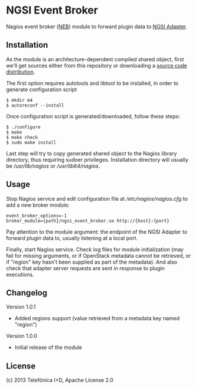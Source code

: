 # NGSI Event Broker

Nagios event broker ([NEB][NEB_ref]) module to forward plugin data to
[NGSI Adapter][NGSI_Adapter_ref].

## Installation

As the module is an architecture-dependent compiled shared object,
first we'll get sources either from this repository or downloading a
[source code distribution][src_dist_ref].

The first option requires autotools and libtool to be installed, in order
to generate configuration script

    $ mkdir m4
    $ autoreconf --install

Once configuration script is generated/downloaded, follow these steps:

    $ ./configure
    $ make
    $ make check
    $ sudo make install

Last step will try to copy generated shared object to the Nagios library
directory, thus requiring sudoer privileges. Installation directory will
usually be */usr/lib/nagios* or */usr/lib64/nagios*.

## Usage

Stop Nagios service and edit configuration file at */etc/nagios/nagios.cfg*
to add a new broker module:

    event_broker_options=-1
    broker_module={path}/ngsi_event_broker.so http://{host}:{port}

Pay attention to the module argument: the endpoint of the NGSI Adapter
to forward plugin data to, usually listening at a local port.

Finally, start Nagios service. Check log files for module initialization (may
fail for missing arguments, or if OpenStack metadata cannot be retrieved, or if
"region" key hasn't been supplied as part of the metadata). And also check that
adapter server requests are sent in response to plugin executions.

## Changelog

Version 1.0.1

* Added regions support (value retrieved from a metadata key named "region")

Version 1.0.0

* Initial release of the module

## License

(c) 2013 Telefónica I+D, Apache License 2.0

[NEB_ref]:
http://nagios.sourceforge.net/download/contrib/documentation/misc/NEB%202x%20Module%20API.pdf
"The Nagios Event Broker API"

[NGSI_Adapter_ref]:
https://github.com/Fiware/fiware-monitoring/tree/master/ngsi_adapter
"NGSI Adapter"

[src_dist_ref]:
https://forge.fi-ware.eu/frs/?group_id=23&release_id=343
"NGSI Event Broker source distribution package"
